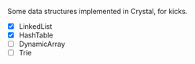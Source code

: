 Some data structures implemented in Crystal, for kicks.

- [x] LinkedList
- [x] HashTable
- [ ] DynamicArray
- [ ] Trie
